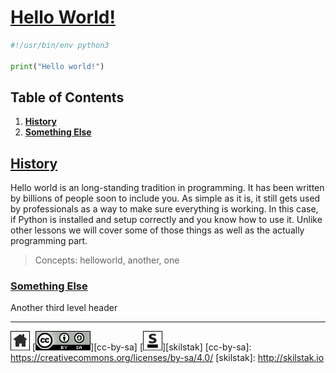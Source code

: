 # [Hello World!](./README.md)

```python
#!/usr/bin/env python3

print("Hello world!")
```

## Table of Contents

1. [**History**](#history)
 1. [**Something Else**](#something-else)

## [History](#table-of-contents)

Hello world is an long-standing tradition in programming. It has been
written by billions of people soon to include you. As simple as it is,
it still gets used by professionals as a way to make sure everything
is working. In this case, if Python is installed and setup correctly
and you know how to use it. Unlike other lessons we will cover some of
those things as well as the actually programming part.

> Concepts: helloworld, another,
> one

### [Something Else](#table-of-contents)

Another third level header

---
[![home](/assets/home-bw.png)](/README.md)
[![cc-by-sa](/assets/cc-by-sa.png)][cc-by-sa]
[![skilstak](/assets/skilstak-logo-bw.png)][skilstak]
[cc-by-sa]: https://creativecommons.org/licenses/by-sa/4.0/
[skilstak]: http://skilstak.io

